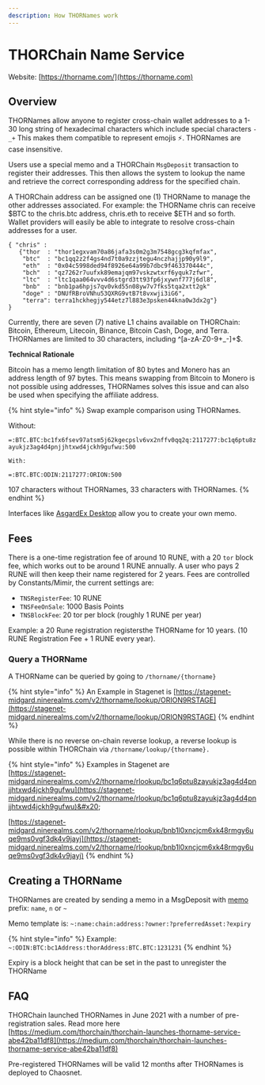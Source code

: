 ```yaml
---
description: How THORNames work
---
```


# THORChain Name Service

Website: [https://thorname.com/](https://thorname.com)

## Overview

THORNames allow anyone to register cross-chain wallet addresses to a 1-30 long string of hexadecimal characters which include special characters `-_+` This makes them compatible to represent emojis ⚡️. THORNames are case insensitive.

Users use a special memo and a THORChain `MsgDeposit` transaction to register their addresses. This then allows the system to lookup the name and retrieve the correct corresponding address for the specified chain.

A THORChain address can be assigned one (1) THORName to manage the other addresses associated. For example: the THORName chris can receive $BTC to the chris.btc address, chris.eth to receive $ETH and so forth. Wallet providers will easily be able to integrate to resolve cross-chain addresses for a user.

```
{ "chris" :
   {"thor  : "thor1egxvam70a86jafa3s0m2g3m7548gcg3kqfmfax",
    "btc"  : "bc1qq2z2f4gs4nd7t0a9zzjtegu4nczhajjp90y9l9", 
    "eth"  : "0x04c5998ded94f8926e64a99b7dbc9f463370444c", 
    "bch"  : "qz7262r7uufxk89emajqm97vskzwtxrf6yquk7zfwr",
    "ltc"  : "ltc1qaa064vvv4d6stgrd3tt93fp6jxywnf777j6dl8", 
    "bnb"  : "bnb1pa6hpjs7qv0vkd55n08yw7v7fks5tqa2xtt2gk"
    "doge" : "DNUfRBroVNhu53QXRG9vtB7t8vxwji3iG6",
    "terra": terra1hckhegjy544etz7l883e3psken44kna0w3dx2g"}
}
```

Currently, there are seven (7) native L1 chains available on THORChain: Bitcoin, Ethereum, Litecoin, Binance, Bitcoin Cash, Doge, and Terra. THORNames are limited to 30 characters, including ^\[a-zA-Z0-9+\_-]+$.

**Technical Rationale**

Bitcoin has a memo length limitation of 80 bytes and Monero has an address length of 97 bytes. This means swapping from Bitcoin to Monero is not possible using addresses, THORNames solves this issue and can also be used when specifying the affiliate address.

{% hint style="info" %}
Swap example comparison using THORNames.

Without:

`=:BTC.BTC:bc1fx6fsev97atsm5j62kgecpslv6vx2nffv0qq2q:2117277:bc1q6ptu8zayukjz3ag4d4pnjjhtxwd4jckh9gufwu:500`

`With:`

`=:BTC.BTC:ODIN:2117277:ORION:500`

107 characters without THORNames, 33 characters with THORNames.&#x20;
{% endhint %}

Interfaces like [AsgardEx Desktop](https://github.com/thorchain/asgardex-electron/releases) allow you to create your own memo.&#x20;

## Fees

There is a one-time registration fee of around 10 RUNE, with a 20 `tor` block fee, which works out to be around 1 RUNE annually. A user who pays 2 RUNE will then keep their name registered for 2 years. Fees are controlled by Constants/Mimir, the current settings are:&#x20;

* `TNSRegisterFee`: 10 RUNE
* `TNSFeeOnSale`: 1000 Basis Points
* `TNSBlockFee`: 20 tor per block (roughly 1 RUNE per year)

Example: a 20 Rune registration registersthe THORName for 10 years. (10 RUNE Registration Fee + 1 RUNE every year).

### Query a THORName

A THORName can be queried by going to `/thorname/{thorname}`

{% hint style="info" %}
An Example in Stagenet is [https://stagenet-midgard.ninerealms.com/v2/thorname/lookup/ORION9RSTAGE](https://stagenet-midgard.ninerealms.com/v2/thorname/lookup/ORION9RSTAGE)
{% endhint %}

While there is no reverse on-chain reverse lookup, a reverse lookup is possible within THORChain via `/thorname/lookup/{thorname}.`

{% hint style="info" %}
Examples in Stagenet are\
[https://stagenet-midgard.ninerealms.com/v2/thorname/rlookup/bc1q6ptu8zayukjz3ag4d4pnjjhtxwd4jckh9gufwu](https://stagenet-midgard.ninerealms.com/v2/thorname/rlookup/bc1q6ptu8zayukjz3ag4d4pnjjhtxwd4jckh9gufwu)&#x20;

[https://stagenet-midgard.ninerealms.com/v2/thorname/rlookup/bnb1l0xncjcm6xk48rmgy6uqe9ms0vgf3dk4v9jayj](https://stagenet-midgard.ninerealms.com/v2/thorname/rlookup/bnb1l0xncjcm6xk48rmgy6uqe9ms0vgf3dk4v9jayj)
{% endhint %}

## Creating a THORName

THORNames are created by sending a memo in a MsgDeposit with [memo](https://dev.thorchain.org/thorchain-dev/wallets/memos) prefix: `name`, `n` or `~`

Memo template is: `~:name:chain:address:?owner:?preferredAsset:?expiry`

{% hint style="info" %}
Example: `~:ODIN:BTC:bc1Address:thorAddress:BTC.BTC:1231231`
{% endhint %}

Expiry is a block height that can be set in the past to unregister the THORName

## FAQ

THORChain launched THORNames in June 2021 with a number of pre-registration sales. Read more here [https://medium.com/thorchain/thorchain-launches-thorname-service-abe42ba11df8](https://medium.com/thorchain/thorchain-launches-thorname-service-abe42ba11df8)

Pre-registered THORNames will be valid 12 months after THORNames is deployed to Chaosnet.&#x20;
